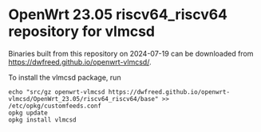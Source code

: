 OpenWrt 23.05 riscv64_riscv64 repository for vlmcsd
========

Binaries built from this repository on 2024-07-19 can be downloaded from <https://dwfreed.github.io/openwrt-vlmcsd/>.

To install the vlmcsd package, run

```
echo "src/gz openwrt-vlmcsd https://dwfreed.github.io/openwrt-vlmcsd/OpenWrt_23.05/riscv64_riscv64/base" >> /etc/opkg/customfeeds.conf
opkg update
opkg install vlmcsd
```
